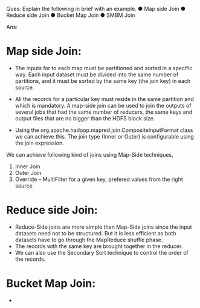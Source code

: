 Ques: Explain the following in brief with an example.
● Map side Join
● Reduce side Join
● Bucket Map Join
● SMBM Join

Ans: 

# Map side Join:
- The inputs for to each map must be partitioned and sorted in a specific way. Each input dataset must be divided into the same number of partitions, and it must be sorted by the same key (the join key) in each source.

- All the records for a particular key must reside in the same partition and which is mandatory. A map-side join can be used to join the outputs of several jobs that had the same number of reducers, the same keys and output files that are no bigger than the HDFS block size.

- Using the org.apache.hadoop.mapred.join.CompositeInputFormat class we can achieve this. The join type (Inner or Outer) is configurable using the join expression.

We can achieve following kind of joins using Map-Side techniques,

1) Inner Join
2) Outer Join
3) Override – MultiFilter for a given key, prefered values from the right source

# Reduce side Join:
- Reduce-Side joins are more simple than Map-Side joins since the input datasets need not to be structured. But it is less efficient as both datasets have to go through the MapReduce shuffle phase.
- The records with the same key are brought together in the reducer.
- We can also use the Secondary Sort technique to control the order of the records.

# Bucket Map Join:
- 
